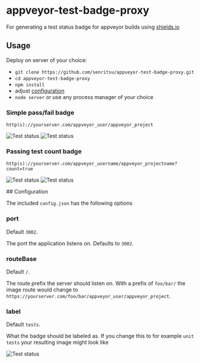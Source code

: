 # appveyor-test-badge-proxy

For generating a test status badge for appveyor builds using [shields.io](http://shields.io)

## Usage

Deploy on server of your choice:

- `git clone https://github.com/senritsu/appveyor-test-badge-proxy.git`
- `cd appveyor-test-badge-proxy`
- `npm install`
- adjust [configuration](#configuration)
- `node server` or use any process manager of your choice

### Simple pass/fail badge

`http(s)://yourserver.com/appveyor_user/appveyor_project`

![Test status](https://img.shields.io/badge/tests-passing-brightgreen.svg)
![Test status](https://img.shields.io/badge/tests-failing-red.svg)

### Passing test count badge

`http(s)://yourserver.com/appveyor_username/appveyor_projectname?count=true`

![Test status](https://img.shields.io/badge/tests-10/10-brightgreen.svg)
![Test status](https://img.shields.io/badge/tests-5/10-red.svg)

<a name='configuration'/>
## Configuration

The included `config.json` has the following options

### port

Default `3002`.

The port the application listens on. Defaults to `3002`.

### routeBase

Default `/`.

The route prefix the server should listen on. With a prefix of `foo/bar/` the image route would change to `https://yourserver.com/foo/bar/appveyor_user/appveyor_project`.

### label

Default `tests`.

What the badge should be labeled as. If you change this to for example `unit tests` your resulting image might look like

![Test status](https://img.shields.io/badge/unit_tests-passing-brightgreen.svg)
